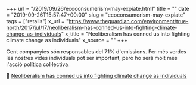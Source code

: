+++
url = "/2019/09/26/ecoconsumerism-may-expiate.html"
title = ""
date = "2019-09-26T15:57:47+00:00"
slug = "ecoconsumerism-may-expiate"
tags = ["retalls"]
x_url = "https://www.theguardian.com/environment/true-north/2017/jul/17/neoliberalism-has-conned-us-into-fighting-climate-change-as-individuals"
x_title = "Neoliberalism has conned us into fighting climate change as individuals"
x_source = ""
+++

Cent companyies són responsables del 71% d'emissions. Fer més verdes les nostres vides individuals pot ser important, però ho serà molt més l'acció política col·lectiva.

📎 [Neoliberalism has conned us into fighting climate change as individuals](https://www.theguardian.com/environment/true-north/2017/jul/17/neoliberalism-has-conned-us-into-fighting-climate-change-as-individuals)

